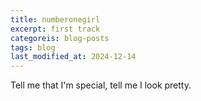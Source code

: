 ```yaml
---
title: numberonegirl
excerpt: first track
categoreis: blog-posts
tags: blog
last_modified_at: 2024-12-14
---
```


Tell me that I'm special, tell me I look pretty. 
